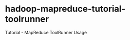 hadoop-mapreduce-tutorial-toolrunner
====================================

Tutorial - MapReduce ToolRunner Usage
